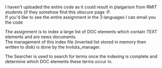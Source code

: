 I haven't uploaded the entire code as it could result in plaigarism from RMIT students (if they somehow find this obscure page :P.<br/>
If you'd like to see the entire assignment in the 3 languages I can email you the code<br/>

The assignment is to index a large list of DOC elements which contain TEXT elements and are news documents.<br/>
The management of this index file (inverted list stored in memory then written to disk) is done by the Invlists_manager.<br/>

The Searcher is used to search for terms once the indexing is complete and determine which DOC elements these terms occur in.<br/>
